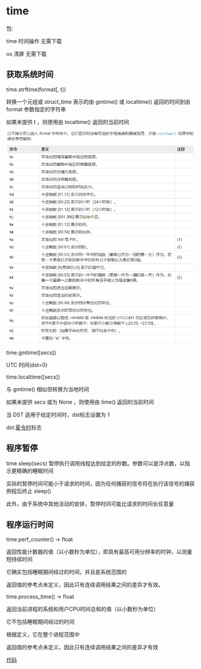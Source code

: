 # time
包:

time 时间操作 无需下载

os 清屏 无需下载
## 获取系统时间
time.strftime(format[, t])

转换一个元组或 struct_time 表示的由 gmtime() 或 localtime() 返回的时间到由 format 参数指定的字符串

如果未提供 t ，则使用由 localtime() 返回的当前时间

![format](format.png)

time.gmtime([secs])

UTC 时间(dst=0)

time.localtime([secs])

与 gmtime() 相似但转换为当地时间

如果未提供 secs 或为 None ，则使用由 time() 返回的当前时间

当 DST 适用于给定时间时，dst标志设置为 1 

dst:[夏令时](https://baike.baidu.com/item/%E5%A4%8F%E4%BB%A4%E6%97%B6/1809579?fr=aladdin)标志
## 程序暂停
time.sleep(secs)
暂停执行调用线程达到给定的秒数。参数可以是浮点数，以指示更精确的睡眠时间

实际的暂停时间可能小于请求的时间，因为任何捕获的信号将在执行该信号的捕获例程后终止 sleep() 

此外，由于系统中其他活动的安排，暂停时间可能比请求的时间长任意量
## 程序运行时间
time.perf_counter() → float

返回性能计数器的值（以小数秒为单位），即具有最高可用分辨率的时钟，以测量短持续时间

它确实包括睡眠期间经过的时间，并且是系统范围的

返回值的参考点未定义，因此只有连续调用结果之间的差异才有效。

time.process_time() → float

返回当前进程的系统和用户CPU时间总和的值（以小数秒为单位）

它不包括睡眠期间经过的时间

根据定义，它在整个进程范围中

返回值的参考点未定义，因此只有连续调用结果之间的差异才有效

[代码](time_print.py)
